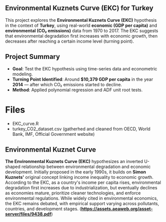 ## Environmental Kuznets Curve (EKC) for Turkey

This project explores the **Environmental Kuznets Curve (EKC)** hypothesis in the context of **Turkey**, using real-world **economic (GDP per capita)** and **environmental (CO₂ emissions)** data from 1970 to 2017. The EKC suggests that environmental degradation first increases with economic growth, then decreases after reaching a certain income level (turning point).

## Project Summary

- **Goal**: Test the EKC hypothesis using time-series data and econometric modeling.
- **Turning Point Identified**: Around **$10,379 GDP per capita** in the year **2014** — after which CO₂ emissions started to decline.
- **Method**: Applied polynomial regression and ADF unit root tests.


# Files
- EKC_curve.R
- turkey_CO2_dataset.csv (gatherhed and cleaned from OECD, World Bank, IMF, Official Government website)

## Environmental Kuznet Curve

**The Environmental Kuznets Curve (EKC)** hypothesizes an inverted U-shaped relationship between environmental degradation and economic development. Initially proposed in the early 1990s, it builds on **Simon Kuznets'** original concept linking income inequality to economic growth. According to the EKC, as a country's income per capita rises, environmental degradation first increases due to industrialization, but eventually declines as economies mature, prioritize cleaner technologies, and enforce environmental regulations. While widely cited in environmental economics, the EKC remains debated, with empirical support varying across pollutants, countries, and development stages. (**https://assets.aeaweb.org/asset-server/files/9438.pdf**)





